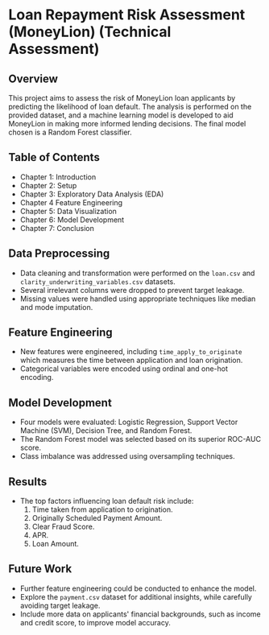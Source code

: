 # Loan Repayment Risk Assessment (MoneyLion) (Technical Assessment)

## Overview
This project aims to assess the risk of MoneyLion loan applicants by predicting the likelihood of loan default. The analysis is performed on the provided dataset, and a machine learning model is developed to aid MoneyLion in making more informed lending decisions. The final model chosen is a Random Forest classifier.

## Table of Contents
- Chapter 1: Introduction
- Chapter 2: Setup
- Chapter 3: Exploratory Data Analysis (EDA)
- Chapter 4 Feature Engineering
- Chapter 5: Data Visualization
- Chapter 6: Model Development
- Chapter 7: Conclusion

## Data Preprocessing
- Data cleaning and transformation were performed on the `loan.csv` and `clarity_underwriting_variables.csv` datasets.
- Several irrelevant columns were dropped to prevent target leakage.
- Missing values were handled using appropriate techniques like median and mode imputation.

## Feature Engineering
- New features were engineered, including `time_apply_to_originate` which measures the time between application and loan origination.
- Categorical variables were encoded using ordinal and one-hot encoding.

## Model Development
- Four models were evaluated: Logistic Regression, Support Vector Machine (SVM), Decision Tree, and Random Forest.
- The Random Forest model was selected based on its superior ROC-AUC score.
- Class imbalance was addressed using oversampling techniques.

## Results
- The top factors influencing loan default risk include:
  1. Time taken from application to origination.
  2. Originally Scheduled Payment Amount.
  3. Clear Fraud Score.
  4. APR.
  5. Loan Amount.

## Future Work
- Further feature engineering could be conducted to enhance the model.
- Explore the `payment.csv` dataset for additional insights, while carefully avoiding target leakage.
- Include more data on applicants' financial backgrounds, such as income and credit score, to improve model accuracy.
